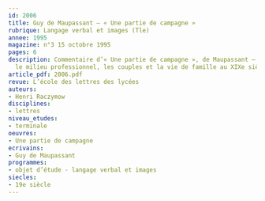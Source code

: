 ```yaml
---
id: 2006
title: Guy de Maupassant – « Une partie de campagne »
rubrique: Langage verbal et images (Tle)
annee: 1995
magazine: n°3 15 octobre 1995
pages: 6
description: Commentaire d’« Une partie de campagne », de Maupassant – le cadre,
  le milieu professionnel, les couples et la vie de famille au XIXe siècle…
article_pdf: 2006.pdf
revue: L’école des lettres des lycées
auteurs:
- Henri Raczymow
disciplines:
- lettres
niveau_etudes:
- terminale
oeuvres:
- Une partie de campagne
ecrivains:
- Guy de Maupassant
programmes:
- objet d’étude - langage verbal et images
siecles:
- 19e siècle
---
```

